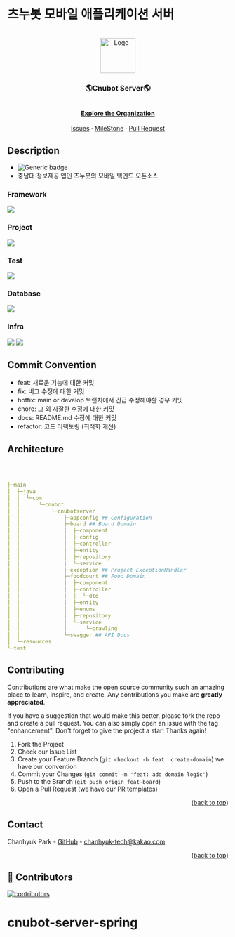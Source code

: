 # 츠누봇 모바일 애플리케이션 서버

<div id="top"></div>

<!-- PROJECT LOGO -->
<br />
<div align="center">
  <a href="https://github.com/cnu-bot">
    <img src="https://user-images.githubusercontent.com/69495129/191981078-ce719995-d227-43b3-98f7-12e656336faf.png" alt="Logo" width="80" height="80">
  </a>

<h3 align="center">🌎Cnubot Server🌎</h3>
  <p align="center">
    <br />
    <a href="https://github.com/cnu-bot"><strong>Explore the Organization</strong></a>
    <br />
    <br />
    <a href="https://github.com/cnu-bot/cnubot-server-spring/issues">Issues</a>
    ·
    <a href="https://github.com/orgs/cnu-bot/projects/3">MileStone</a>
    ·
    <a href="https://github.com/cnu-bot/cnubot-server-spring/pulls?q=is%3Apr+is%3Aclosed">Pull Request</a>

</p>
</div>

## Description
- ![Generic badge](https://img.shields.io/badge/version-1.0-green.svg)
- 충남대 정보제공 앱인 츠누봇의 모바일 백엔드 오픈소스

### Framework
<img src="https://img.shields.io/badge/Spring boot-6DB33F?style=for-the-badge&logo=springboot&logoColor=white">

### Project
<img src="https://img.shields.io/badge/gradle-4479A1?style=for-the-badge&logo=gradle&logoColor=white">

### Test
<img src="https://img.shields.io/badge/junit5-25A162?style=for-the-badge&logo=junit5&logoColor=white">

### Database
<img src="https://img.shields.io/badge/mysql-4479A1?style=for-the-badge&logo=mysql&logoColor=white">

### Infra
<img src="https://img.shields.io/badge/Docker-2496ED?style=for-the-badge&logo=Docker&logoColor=white">
<img src="https://img.shields.io/badge/Amazon Ec2-FF9900?style=for-the-badge&logo=Amazon Ec2&logoColor=white">


## Commit Convention

- feat: 새로운 기능에 대한 커밋  
- fix: 버그 수정에 대한 커밋  
- hotfix: main or develop 브랜치에서 긴급 수정해야할 경우 커밋
- chore: 그 외 자잘한 수정에 대한 커밋  
- docs: README.md 수정에 대한 커밋  
- refactor: 코드 리팩토링 (최적화 개선)

## Architecture

<br>

```yaml

├─main
│  ├─java
│  │  └─com
│  │      └─cnubot
│  │          └─cnubotserver
│  │              ├─appconfig ## Configuration
│  │              ├─board ## Board Domain
│  │              │  ├─component
│  │              │  ├─config
│  │              │  ├─controller
│  │              │  ├─entity
│  │              │  ├─repository
│  │              │  └─service
│  │              ├─exception ## Project ExceptionHandler
│  │              ├─foodcourt ## Food Domain
│  │              │  ├─component
│  │              │  ├─controller
│  │              │  │  └─dto
│  │              │  ├─entity
│  │              │  ├─enums
│  │              │  ├─repository
│  │              │  └─service
│  │              │      └─crawling
│  │              └─swagger ## API Docs
│  └─resources
└─test

```

## Contributing

Contributions are what make the open source community such an amazing place to learn, inspire, and create. Any contributions you make are **greatly appreciated**.

If you have a suggestion that would make this better, please fork the repo and create a pull request. You can also simply open an issue with the tag "enhancement".
Don't forget to give the project a star! Thanks again!

1. Fork the Project
2. Check our Issue List
3. Create your Feature Branch (`git checkout -b feat: create-domain`) we have our convention
4. Commit your Changes (`git commit -m 'feat: add domain logic'`)
5. Push to the Branch (`git push origin feat-board`)
6. Open a Pull Request (we have our PR templates)

<p align="right">(<a href="#top">back to top</a>)</p>

<!-- CONTACT -->

## Contact

Chanhyuk Park - [GitHub](https://github.com/ChanhyukPark-Tech) - chanhyuk-tech@kakao.com


<p align="right">(<a href="#top">back to top</a>)</p>

## 🌟 Contributors

[![contributors](https://contrib.rocks/image?repo=cnu-bot/cnubot-server-spring)](https://github.com/cnu-bot/cnubot-client-app/graphs/contributors)

# cnubot-server-spring

